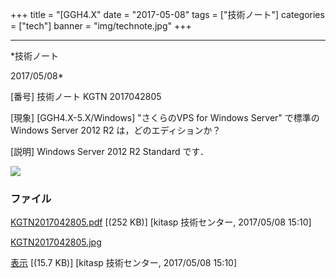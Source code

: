﻿+++
title = "[GGH4.X"
date = "2017-05-08"
tags = ["技術ノート"]
categories = ["tech"]
banner = "img/technote.jpg"
+++

-----------------------------------------------------------------------------------------------------------------------------

*技術ノート

2017/05/08*


[番号]
技術ノート KGTN 2017042805

[現象]
[GGH4.X-5.X/Windows] "さくらのVPS for Windows Server" で標準の Windows
Server 2012 R2 は，どのエディションか？

[説明]
Windows Server 2012 R2 Standard です．

![](http://techreport.kitasp.net/attachments/download/3560/KGTN2017042805.jpg)


### ファイル

 
 


[KGTN2017042805.pdf](http://techreport.kitasp.net/attachments/download/3559/KGTN2017042805.pdf)
 [(252 KB)] [kitasp 技術センター, 2017/05/08
15:10]

[KGTN2017042805.jpg](http://techreport.kitasp.net/attachments/download/3560/KGTN2017042805.jpg)

[表示](http://techreport.kitasp.net/attachments/3560/KGTN2017042805.jpg "表示")
 [(15.7 KB)] [kitasp 技術センター, 2017/05/08
15:10]


 


 

